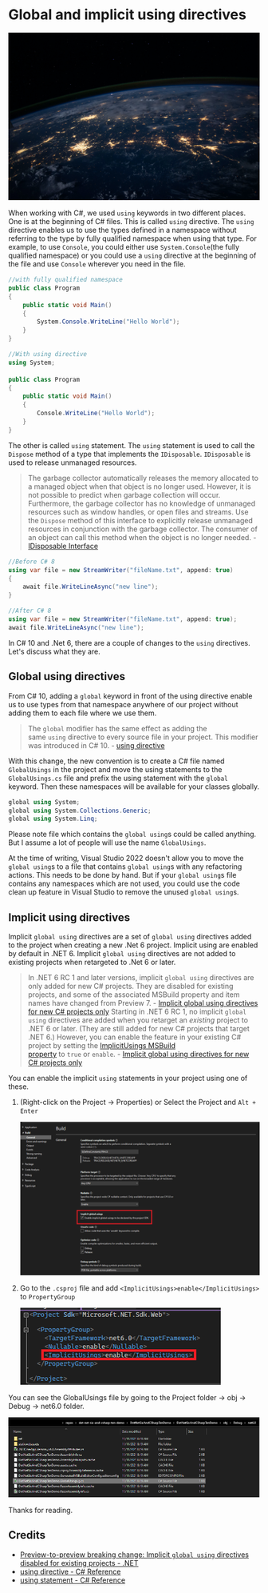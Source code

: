 # Global and implicit using directives

![cover-image](./cover-image.jpg)

When working with C#, we used `using` keywords in two different places. One is at the beginning of C# files. This is called `using` directive. The `using` directive enables us to use the types defined in a namespace without referring to the type by fully qualified namespace when using that type. For example, to use `Console`, you could either use `System.Console`(the fully qualified namespace) or you could use a `using` directive at the beginning of the file and use `Console` wherever you need in the file.

```csharp
//with fully qualified namespace
public class Program
{
    public static void Main()
    {
        System.Console.WriteLine("Hello World");
    }
}
```

```csharp
//With using directive
using System;

public class Program
{
    public static void Main()
    {
        Console.WriteLine("Hello World");
    }
}
```

The other is called `using` statement. The `using` statement is used to call the `Dispose` method of a type that implements the `IDisposable`. `IDisposable` is used to release unmanaged resources.

> The garbage collector automatically releases the memory allocated to a managed object when that object is no longer used. However, it is not possible to predict when garbage collection will occur. Furthermore, the garbage collector has no knowledge of unmanaged resources such as window handles, or open files and streams.
> Use the `Dispose` method of this interface to explicitly release unmanaged resources in conjunction with the garbage collector. The consumer of an object can call this method when the object is no longer needed. - [IDisposable Interface](https://docs.microsoft.com/en-us/dotnet/api/system.idisposable#remarks)

```csharp
//Before C# 8
using var file = new StreamWriter("fileName.txt", append: true)
{
    await file.WriteLineAsync("new line");
}
```

```csharp
//After C# 8
using var file = new StreamWriter("fileName.txt", append: true);
await file.WriteLineAsync("new line");
```

In C# 10 and .Net 6, there are a couple of changes to the `using` directives. Let's discuss what they are.

## Global using directives

From C# 10, adding a `global` keyword in front of the using directive enable us to use types from that namespace anywhere of our project without adding them to each file where we use them.

> The `global` modifier has the same effect as adding the same `using` directive to every source file in your project. This modifier was introduced in C# 10. - [using directive](https://docs.microsoft.com/en-us/dotnet/csharp/language-reference/keywords/using-directive)

With this change, the new convention is to create a C# file named `GlobalUsings` in the project and move the using statements to the `GlobalUsings.cs` file and prefix the using statement with the `global` keyword. Then these namespaces will be available for your classes globally.

```csharp
global using System;
global using System.Collections.Generic;
global using System.Linq;
```

Please note file which contains the `global using`s could be called anything. But I assume a lot of people will use the name `GlobalUsings`.

At the time of writing, Visual Studio 2022 doesn't allow you to move the `global using`s to a file that contains `global using`s with any refactoring actions. This needs to be done by hand. But if your `global using`s file contains any namespaces which are not used, you could use the code clean up feature in Visual Studio to remove the unused `global using`s.

## Implicit using **directives**

Implicit `global using` directives are a set of `global using` directives added to the project when creating a new .Net 6 project. Implicit using are enabled by default in .NET 6. Implicit `global using` directives are not added to existing projects when retargeted to .Net 6 or later.

> In .NET 6 RC 1 and later versions, implicit `global using` directives are only added for new C# projects. They are disabled for existing projects, and some of the associated MSBuild property and item names have changed from Preview 7. - [Implicit global using directives for new C# projects only](https://docs.microsoft.com/en-us/dotnet/core/compatibility/sdk/6.0/implicit-namespaces-rc1)
> Starting in .NET 6 RC 1, no implicit `global using` directives are added when you retarget an *existing* project to .NET 6 or later. (They are still added for new C# projects that target .NET 6.) However, you can enable the feature in your existing C# project by setting the [ImplicitUsings MSBuild property](https://docs.microsoft.com/en-us/dotnet/core/project-sdk/msbuild-props#implicitusings) to `true` or `enable`. - [Implicit global using directives for new C# projects only](https://docs.microsoft.com/en-us/dotnet/core/compatibility/sdk/6.0/implicit-namespaces-rc1#new-behavior)

You can enable the implicit `using` statements in your project using one of these.

1. (Right-click on the Project → Properties) or Select the Project and `Alt + Enter`

    ![visual-studio-implicit-global-using-option](./visual-studio-implicit-global-using-option.png)

2. Go to the `.csproj` file and add `<ImplicitUsings>enable</ImplicitUsings>` to `PropertyGroup`

    ![csharp-project-file-implicit-global-using-property](./csharp-project-file-implicit-global-using-property.png)

You can see the GlobalUsings file by going to the Project folder → obj → Debug → net6.0 folder.

![implicit-global-using-file-location-in-file-explorer](./implicit-global-using-file-location-in-file-explorer.png)

Thanks for reading.

## Credits

- [Preview-to-preview breaking change: Implicit `global using` directives disabled for existing projects - .NET](https://docs.microsoft.com/en-us/dotnet/core/compatibility/sdk/6.0/implicit-namespaces-rc1)
- [using directive - C# Reference](https://docs.microsoft.com/en-us/dotnet/csharp/language-reference/keywords/using-directive)
- [using statement - C# Reference](https://docs.microsoft.com/en-us/dotnet/csharp/language-reference/keywords/using-statement)

